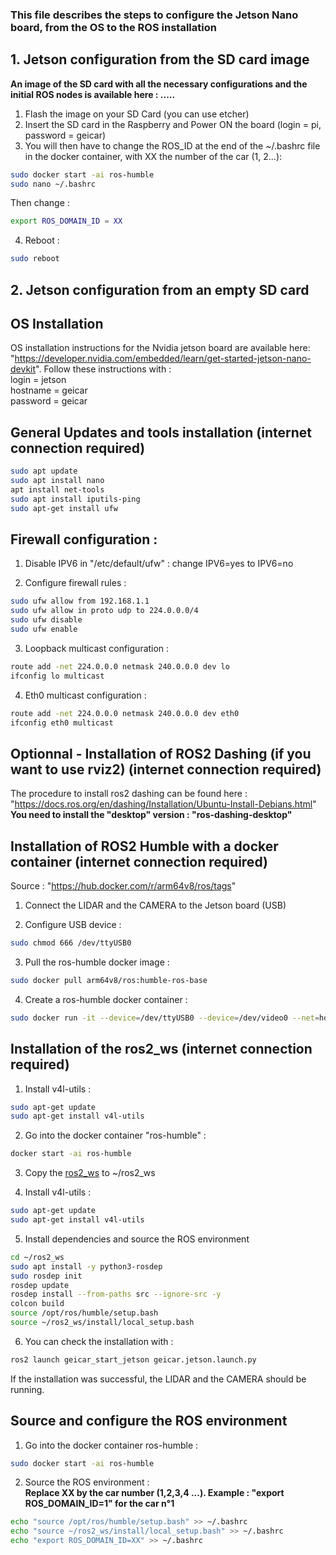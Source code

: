 ### This file describes the steps to configure the Jetson Nano board, from the OS to the ROS installation

## 1. Jetson configuration from the SD card image
**An image of the SD card with all the necessary configurations and the initial ROS nodes is available here : .....**

1. Flash the image on your SD Card (you can use etcher)
2. Insert the SD card in the Raspberry and Power ON the board (login = pi, password = geicar)
3. You will then have to change the ROS_ID at the end of the ~/.bashrc file in the docker container, with XX the number of the car (1, 2...): 
```sh
sudo docker start -ai ros-humble
sudo nano ~/.bashrc
```
Then change : 
```sh
export ROS_DOMAIN_ID = XX
```

4. Reboot :
```sh
sudo reboot
```


## 2. Jetson configuration from an empty SD card
## OS Installation
OS installation instructions for the Nvidia jetson board are available here: "https://developer.nvidia.com/embedded/learn/get-started-jetson-nano-devkit". Follow these instructions with :\
login = jetson\
hostname = geicar\
password = geicar

## General Updates and tools installation **(internet connection required)**

```sh
sudo apt update
sudo apt install nano
apt install net-tools
sudo apt install iputils-ping
sudo apt-get install ufw
```

## Firewall configuration :
1. Disable IPV6 in "/etc/default/ufw" : change IPV6=yes to IPV6=no 

2. Configure firewall rules :
```sh
sudo ufw allow from 192.168.1.1
sudo ufw allow in proto udp to 224.0.0.0/4
sudo ufw disable
sudo ufw enable
```

3. Loopback multicast configuration :
```sh
route add -net 224.0.0.0 netmask 240.0.0.0 dev lo
ifconfig lo multicast
```

4. Eth0 multicast configuration :
```sh
route add -net 224.0.0.0 netmask 240.0.0.0 dev eth0
ifconfig eth0 multicast
```

## Optionnal - Installation of ROS2 Dashing (if you want to use rviz2) **(internet connection required)**
The procedure to install ros2 dashing can be found here : "https://docs.ros.org/en/dashing/Installation/Ubuntu-Install-Debians.html"
**You need to install the "desktop" version : "ros-dashing-desktop"**

## Installation of ROS2 Humble with a docker container **(internet connection required)**

Source : "https://hub.docker.com/r/arm64v8/ros/tags"

1. Connect the LIDAR and the CAMERA to the Jetson board (USB)

2. Configure USB device :
```sh
sudo chmod 666 /dev/ttyUSB0 
```

3. Pull the ros-humble docker image :
```sh
sudo docker pull arm64v8/ros:humble-ros-base 
```

4. Create a ros-humble docker container :
```sh
sudo docker run -it --device=/dev/ttyUSB0 --device=/dev/video0 --net=host --name=ros-humble arm64v8/ros:humble-ros-base 
```

## Installation of the ros2_ws **(internet connection required)**

1. Install v4l-utils :
```sh
sudo apt-get update 
sudo apt-get install v4l-utils
```

2. Go into the docker container "ros-humble" :
```sh
docker start -ai ros-humble
```

3. Copy the [ros2_ws](./ros2_ws) to ~/ros2_ws 

4. Install v4l-utils :
```sh
sudo apt-get update 
sudo apt-get install v4l-utils
```

5. Install dependencies and source the ROS environment
```sh
cd ~/ros2_ws
sudo apt install -y python3-rosdep
sudo rosdep init
rosdep update
rosdep install --from-paths src --ignore-src -y
colcon build
source /opt/ros/humble/setup.bash
source ~/ros2_ws/install/local_setup.bash
```

6. You can check the installation with :
```sh
ros2 launch geicar_start_jetson geicar.jetson.launch.py
```
If the installation was successful, the LIDAR and the CAMERA should be running.


## Source and configure the ROS environment

1. Go into the docker container ros-humble :
```sh
sudo docker start -ai ros-humble
```

2. Source the ROS environment :\
**Replace XX by the car number (1,2,3,4 ...). Example : "export ROS_DOMAIN_ID=1" for the car n°1**

```sh
echo "source /opt/ros/humble/setup.bash" >> ~/.bashrc
echo "source ~/ros2_ws/install/local_setup.bash" >> ~/.bashrc
echo "export ROS_DOMAIN_ID=XX" >> ~/.bashrc  
```

